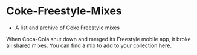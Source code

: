 # Coke-Freestyle-Mixes
- A list and archive of Coke Freestyle mixes

When Coca-Cola shut down and merged its Freestyle mobile app, it broke all shared mixes.
You can find a mix to add to your collection here.

